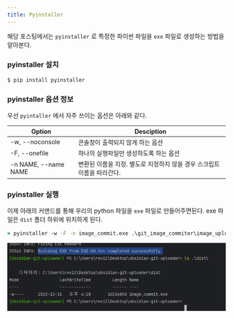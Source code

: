 ```yaml
---
title: Pyinstaller
---
```


해당 포스팅에서는 `pyinstaller` 로 특정한 파이썬 파일을 `exe` 파일로 생성하는 방법을 알아본다.

### pyinstaller 설치
```bash
$ pip install pyinstaller
```

### pyinstaller 옵션 정보
우선 `pyintaller` 에서 자주 쓰이는 옵션은 아래와 같다. 

| Option               | Desciption                                |
| -------------------- | ----------------------------------------- |
| -w, --noconsole      | 콘솔창이 출력되지 않게 하는 옵션                        |
| -F, --onefile        | 하나의 실행파일만 생성하도록 하는 옵션                     |
| -n NAME, --name NAME | 변환된 이름을 지정. 별도로 지정하지 않을 경우 스크립트 이름을 따라간다. |

### pyinstaller 실행
이제 아래의 커맨드를 통해 우리의 python 파일을 `exe` 파일로 만들어주면된다. exe 파일은 `dist` 폴더 하위에 위치하게 된다.

```bat
> pyinstaller -w -F -n image_commit.exe .\git_image_commiter\image_upload.py
```

![](https://raw.githubusercontent.com/Revi1337/BlogImageFactory/main/python/pyinstaller/Pasted%20image%2020231231182847.png)
